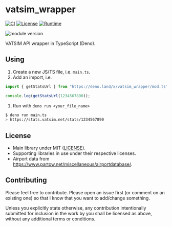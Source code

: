 # vatsim_wrapper

[![CI](https://github.com/Celeo/vatsim_wrapper/workflows/CI/badge.svg?branch=master)](https://github.com/Celeo/vatsim_wrapper/actions?query=workflow%3ACI)
[![License](https://img.shields.io/badge/License-MIT-green)](LICENSE)
[![Runtime](https://img.shields.io/badge/runtime-Deno-orange)](https://deno.land/)

![module version](https://shield.deno.dev/x/vatsim_wrapper)

VATSIM API wrapper in TypeScript (Deno).

## Using

1. Create a new JS/TS file, i.e. `main.ts`.
1. Add an import, i.e.

```ts
import { getStatsUrl } from "https://deno.land/x/vatsim_wrapper/mod.ts";

console.log(getStatsUrl(1234567890));
```

1. Run with `deno run <your_file_name>`

```sh
$ deno run main.ts
> https://stats.vatsim.net/stats/1234567890
```

## License

- Main library under MIT ([LICENSE](LICENSE)).
- Supporting libraries in use under their respective licenses.
- Airport data from <https://www.partow.net/miscellaneous/airportdatabase/>.

## Contributing

Please feel free to contribute. Please open an issue first (or comment on an existing one) so that I know that you want to add/change something.

Unless you explicitly state otherwise, any contribution intentionally submitted for inclusion in the work by you shall be licensed as above, without any additional terms or conditions.
